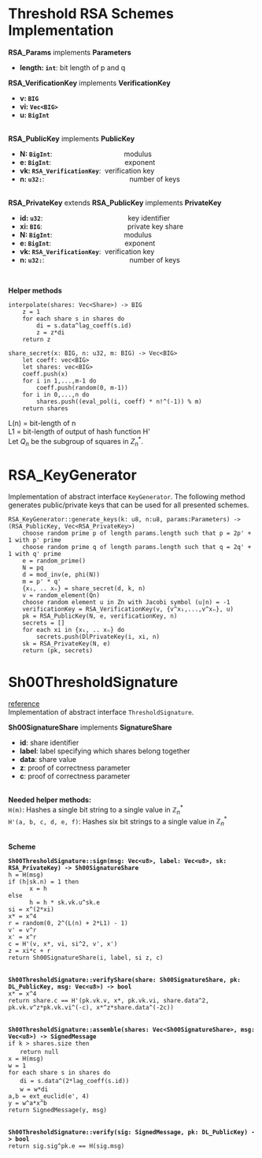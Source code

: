 # Threshold RSA Schemes Implementation

**RSA_Params** implements **Parameters**
- **length: `int`**: bit length of p and q

**RSA_VerificationKey** implements **VerificationKey**
- **v: `BIG`**&nbsp;&nbsp;&nbsp;&nbsp;&nbsp;&nbsp;&nbsp;&nbsp;&nbsp;&nbsp;&nbsp;&nbsp;&nbsp;&nbsp;&nbsp;&nbsp;&nbsp; 
- **vi: `Vec<BIG>`**&nbsp;&nbsp;&nbsp; 
- **u: `BigInt`**&nbsp;&nbsp;&nbsp;&nbsp;&nbsp;&nbsp;&nbsp;&nbsp;&nbsp;&nbsp;
<br><br>

**RSA_PublicKey** implements **PublicKey**
- **N: `BigInt`**:&nbsp;&nbsp;&nbsp;&nbsp;&nbsp;&nbsp;&nbsp;&nbsp;&nbsp;&nbsp;&nbsp;&nbsp;&nbsp;&nbsp;&nbsp;&nbsp;&nbsp;&nbsp;&nbsp;&nbsp;&nbsp;&nbsp;&nbsp;&nbsp;&nbsp;&nbsp;&nbsp;&nbsp;&nbsp;&nbsp;&nbsp;&nbsp;&nbsp;&nbsp;&nbsp;&nbsp; modulus
- **e: `BigInt`**:&nbsp;&nbsp;&nbsp;&nbsp;&nbsp;&nbsp;&nbsp;&nbsp;&nbsp;&nbsp;&nbsp;&nbsp;&nbsp;&nbsp;&nbsp;&nbsp;&nbsp;&nbsp;&nbsp;&nbsp;&nbsp;&nbsp;&nbsp;&nbsp;&nbsp;&nbsp;&nbsp;&nbsp;&nbsp;&nbsp;&nbsp;&nbsp;&nbsp;&nbsp;&nbsp;&nbsp;&nbsp;&nbsp;exponent
- **vk: `RSA_VerificationKey`**:&nbsp; verification key
- **n: `u32:`**:&nbsp;&nbsp;&nbsp;&nbsp;&nbsp;&nbsp;&nbsp;&nbsp;&nbsp;&nbsp;&nbsp;&nbsp;&nbsp;&nbsp;&nbsp;&nbsp;&nbsp;&nbsp;&nbsp;&nbsp;&nbsp;&nbsp;&nbsp;&nbsp;&nbsp;&nbsp;&nbsp;&nbsp;&nbsp;&nbsp;&nbsp;&nbsp;&nbsp;&nbsp;&nbsp;&nbsp;&nbsp;&nbsp;&nbsp;&nbsp;&nbsp;&nbsp;&nbsp;&nbsp;number of keys
<br><br>

**RSA_PrivateKey** extends **RSA_PublicKey** implements **PrivateKey** 
- **id: `u32`**:&nbsp;&nbsp;&nbsp;&nbsp;&nbsp;&nbsp;&nbsp;&nbsp;&nbsp;&nbsp;&nbsp;&nbsp;&nbsp;&nbsp;&nbsp;&nbsp;&nbsp;&nbsp;&nbsp;&nbsp;&nbsp;&nbsp;&nbsp;&nbsp;&nbsp;&nbsp;&nbsp;&nbsp;&nbsp;&nbsp;&nbsp;&nbsp;&nbsp;&nbsp;&nbsp;&nbsp;&nbsp;&nbsp;&nbsp;&nbsp;&nbsp;&nbsp;&nbsp;  key identifier
- **xi: `BIG`**:&nbsp;&nbsp;&nbsp;&nbsp;&nbsp;&nbsp;&nbsp;&nbsp;&nbsp;&nbsp;&nbsp;&nbsp;&nbsp;&nbsp;&nbsp;&nbsp;&nbsp;&nbsp;&nbsp;&nbsp;&nbsp;&nbsp;&nbsp;&nbsp;&nbsp;&nbsp;&nbsp;&nbsp;&nbsp;&nbsp;&nbsp;&nbsp;&nbsp;&nbsp;&nbsp;&nbsp;&nbsp;&nbsp;&nbsp;&nbsp;&nbsp;&nbsp;&nbsp;&nbsp;private key share
- **N: `BigInt`**:&nbsp;&nbsp;&nbsp;&nbsp;&nbsp;&nbsp;&nbsp;&nbsp;&nbsp;&nbsp;&nbsp;&nbsp;&nbsp;&nbsp;&nbsp;&nbsp;&nbsp;&nbsp;&nbsp;&nbsp;&nbsp;&nbsp;&nbsp;&nbsp;&nbsp;&nbsp;&nbsp;&nbsp;&nbsp;&nbsp;&nbsp;&nbsp;&nbsp;&nbsp;&nbsp;&nbsp;&nbsp;modulus
- **e: `BigInt`**:&nbsp;&nbsp;&nbsp;&nbsp;&nbsp;&nbsp;&nbsp;&nbsp;&nbsp;&nbsp;&nbsp;&nbsp;&nbsp;&nbsp;&nbsp;&nbsp;&nbsp;&nbsp;&nbsp;&nbsp;&nbsp;&nbsp;&nbsp;&nbsp;&nbsp;&nbsp;&nbsp;&nbsp;&nbsp;&nbsp;&nbsp;&nbsp;&nbsp;&nbsp;&nbsp;&nbsp;&nbsp;&nbsp;exponent
- **vk: `RSA_VerificationKey`**:&nbsp; verification key
- **n: `u32:`**:&nbsp;&nbsp;&nbsp;&nbsp;&nbsp;&nbsp;&nbsp;&nbsp;&nbsp;&nbsp;&nbsp;&nbsp;&nbsp;&nbsp;&nbsp;&nbsp;&nbsp;&nbsp;&nbsp;&nbsp;&nbsp;&nbsp;&nbsp;&nbsp;&nbsp;&nbsp;&nbsp;&nbsp;&nbsp;&nbsp;&nbsp;&nbsp;&nbsp;&nbsp;&nbsp;&nbsp;&nbsp;&nbsp;&nbsp;&nbsp;&nbsp;&nbsp;&nbsp; number of keys

<br>

**Helper methods**

	interpolate(shares: Vec<Share>) -> BIG
		z = 1
		for each share s in shares do
			di = s.data^lag_coeff(s.id)
			z = z*di
		return z

	share_secret(x: BIG, n: u32, m: BIG) -> Vec<BIG>
		let coeff: vec<BIG>
		let shares: vec<BIG>
		coeff.push(x)
		for i in 1,...,m-1 do
			coeff.push(random(0, m-1))
		for i in 0,...,n do
			shares.push((eval_pol(i, coeff) * n!^(-1)) % m)
		return shares


L(n) = bit-length of n <br>
L1 = bit-length of output of hash function H' <br>
Let $`Q_n`$ be the subgroup of squares in $`Z_n^{*}`$.

# RSA_KeyGenerator
Implementation of abstract interface `KeyGenerator`. The following method generates public/private keys that can be used for all presented schemes.

	RSA_KeyGenerator::generate_keys(k: u8, n:u8, params:Parameters) -> (RSA_PublicKey, Vec<RSA_PrivateKey>)
		choose random prime p of length params.length such that p = 2p' + 1 with p' prime
		choose random prime q of length params.length such that q = 2q' + 1 with q' prime
		e = random_prime()
		N = pq
		d = mod_inv(e, phi(N))
		m = p' * q'
		{x₁, .. xₙ} = share_secret(d, k, n)
		v = random_element(Qn)
		choose random element u in Zn with Jacobi symbol (u|n) = -1
		verificationKey = RSA_VerificationKey(v, {v^x₁,...,v^xₙ}, u)
		pk = RSA_PublicKey(N, e, verificationKey, n)
		secrets = []
		for each xi in {x₁, .. xₙ} do
			secrets.push(DlPrivateKey(i, xi, n)
		sk = RSA_PrivateKey(N, e)
		return (pk, secrets)


# Sh00ThresholdSignature
[reference](https://www.iacr.org/archive/eurocrypt2000/1807/18070209-new.pdf)<br>
Implementation of abstract interface `ThresholdSignature`.

**Sh00SignatureShare** implements **SignatureShare**
- **id**: share identifier
- **label**: label specifying which shares belong together
- **data**: share value
- **z**: proof of correctness parameter
- **c**: proof of correctness parameter 
<br><br>

**Needed helper methods:**<br>
```H(m)```: Hashes a single bit string to a single value in $`\mathbb{Z}_n^{*}`$<br>
```H'(a, b, c, d, e, f)```: Hashes six bit strings to a single value in $`\mathbb{Z}_n^{*}`$<br>
<br>


**Scheme**<br>

**`Sh00ThresholdSignature::sign(msg: Vec<u8>, label: Vec<u8>, sk: RSA_PrivateKey) -> Sh00SignatureShare`**<br>
`h = H(msg)`<br>
`if (h|sk.n) = 1 then`<br>
`	   x = h`<br>
`else`<br>
`      h = h * sk.vk.u^sk.e`<br>
`si = x^(2*xi)`<br>
`x* = x^4`<br>
`r = random(0, 2^(L(n) + 2*L1) - 1)`<br>
`v' = v^r`<br>
`x' = x^r`<br>
`c = H'(v, x*, vi, si^2, v', x')` <br>
`z = xi*c + r`<br>
`return Sh00SignatureShare(i, label, si z, c)`<br><br>


**`Sh00ThresholdSignature::verifyShare(share: Sh00SignatureShare, pk: DL_PublicKey, msg: Vec<u8>) -> bool`**<br>
`x* = x^4`<br>
`return share.c == H'(pk.vk.v, x*, pk.vk.vi, share.data^2, pk.vk.v^z*pk.vk.vi^(-c), x*^z*share.data^(-2c))`<br><br>

**`Sh00ThresholdSignature::assemble(shares: Vec<Sh00SignatureShare>, msg: Vec<u8>) -> SignedMessage`**<br>
`if k > shares.size then`<br>
&nbsp;&nbsp;&nbsp;&nbsp;&nbsp;&nbsp;`return null`<br>
`x = H(msg)` <br>
`w = 1`<br>
`for each share s in shares do`<br>
&nbsp;&nbsp;&nbsp;&nbsp;&nbsp;&nbsp;`di = s.data^(2*lag_coeff(s.id))`<br>
&nbsp;&nbsp;&nbsp;&nbsp;&nbsp;&nbsp;`w = w*di`<br>
`a,b = ext_euclid(e', 4)`<br>
`y = w^a*x^b`<br>
`return SignedMessage(y, msg)`<br><br>

**`Sh00ThresholdSignature::verify(sig: SignedMessage, pk: DL_PublicKey) -> bool`**<br>
`return sig.sig^pk.e == H(sig.msg)`<br><br>
